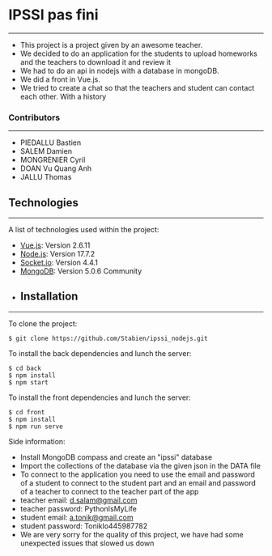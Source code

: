 # IPSSI pas fini
***
* This project is a project given by an awesome teacher.
* We decided to do an application for the students to upload homeworks and the teachers to download it and review it
* We had to do an api in nodejs with a database in mongoDB.
* We did a front in Vue.js.
* We tried to create a chat so that the teachers and student can contact each other. With a history
### Contributors
***
* PIEDALLU Bastien
* SALEM Damien
* MONGRENIER Cyril
* DOAN Vu Quang Anh
* JALLU Thomas
## Technologies
***
A list of technologies used within the project:
* [Vue.js](https://vuejs.org/): Version 2.6.11
* [Node.js](https://nodejs.org/en/): Version 17.7.2
* [Socket.io](https://socket.io/): Version 4.4.1
* [MongoDB](https://www.mongodb.com/fr-fr): Version 5.0.6 Community
* ## Installation
***
To clone the project:
```
$ git clone https://github.com/Stabien/ipssi_nodejs.git
```
To install the back dependencies and lunch the server:
```
$ cd back
$ npm install
$ npm start
```
To install the front dependencies and lunch the server:
```
$ cd front
$ npm install
$ npm run serve
```
Side information: 
* Install MongoDB compass and create an "ipssi" database
* Import the collections of the database via the given json in the DATA file
* To connect to the application you need to use the email and password of a student to connect to the student part and an email and password of a teacher to connect to the teacher part of the app
* teacher email: d.salam@gmail.com
* teacher password: PythonIsMyLife
* student email: a.tonik@gmail.com
* student password: Toniklo445987782
* We are very sorry for the quality of this project, we have had some unexpected issues that slowed us down